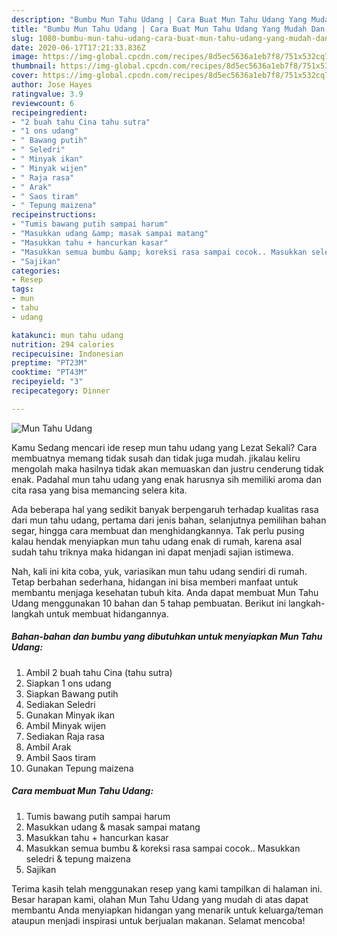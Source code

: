 ```yaml
---
description: "Bumbu Mun Tahu Udang | Cara Buat Mun Tahu Udang Yang Mudah Dan Praktis"
title: "Bumbu Mun Tahu Udang | Cara Buat Mun Tahu Udang Yang Mudah Dan Praktis"
slug: 1080-bumbu-mun-tahu-udang-cara-buat-mun-tahu-udang-yang-mudah-dan-praktis
date: 2020-06-17T17:21:33.836Z
image: https://img-global.cpcdn.com/recipes/8d5ec5636a1eb7f8/751x532cq70/mun-tahu-udang-foto-resep-utama.jpg
thumbnail: https://img-global.cpcdn.com/recipes/8d5ec5636a1eb7f8/751x532cq70/mun-tahu-udang-foto-resep-utama.jpg
cover: https://img-global.cpcdn.com/recipes/8d5ec5636a1eb7f8/751x532cq70/mun-tahu-udang-foto-resep-utama.jpg
author: Jose Hayes
ratingvalue: 3.9
reviewcount: 6
recipeingredient:
- "2 buah tahu Cina tahu sutra"
- "1 ons udang"
- " Bawang putih"
- " Seledri"
- " Minyak ikan"
- " Minyak wijen"
- " Raja rasa"
- " Arak"
- " Saos tiram"
- " Tepung maizena"
recipeinstructions:
- "Tumis bawang putih sampai harum"
- "Masukkan udang &amp; masak sampai matang"
- "Masukkan tahu + hancurkan kasar"
- "Masukkan semua bumbu &amp; koreksi rasa sampai cocok.. Masukkan seledri &amp; tepung maizena"
- "Sajikan"
categories:
- Resep
tags:
- mun
- tahu
- udang

katakunci: mun tahu udang 
nutrition: 294 calories
recipecuisine: Indonesian
preptime: "PT23M"
cooktime: "PT43M"
recipeyield: "3"
recipecategory: Dinner

---
```



![Mun Tahu Udang](https://img-global.cpcdn.com/recipes/8d5ec5636a1eb7f8/751x532cq70/mun-tahu-udang-foto-resep-utama.jpg)

Kamu Sedang mencari ide resep mun tahu udang yang Lezat Sekali? Cara membuatnya memang tidak susah dan tidak juga mudah. jikalau keliru mengolah maka hasilnya tidak akan memuaskan dan justru cenderung tidak enak. Padahal mun tahu udang yang enak harusnya sih memiliki aroma dan cita rasa yang bisa memancing selera kita.

Ada beberapa hal yang sedikit banyak berpengaruh terhadap kualitas rasa dari mun tahu udang, pertama dari jenis bahan, selanjutnya pemilihan bahan segar, hingga cara membuat dan menghidangkannya. Tak perlu pusing kalau hendak menyiapkan mun tahu udang enak di rumah, karena asal sudah tahu triknya maka hidangan ini dapat menjadi sajian istimewa.




Nah, kali ini kita coba, yuk, variasikan mun tahu udang sendiri di rumah. Tetap berbahan sederhana, hidangan ini bisa memberi manfaat untuk membantu menjaga kesehatan tubuh kita. Anda dapat membuat Mun Tahu Udang menggunakan 10 bahan dan 5 tahap pembuatan. Berikut ini langkah-langkah untuk membuat hidangannya.

<!--inarticleads1-->

##### Bahan-bahan dan bumbu yang dibutuhkan untuk menyiapkan Mun Tahu Udang:

1. Ambil 2 buah tahu Cina (tahu sutra)
1. Siapkan 1 ons udang
1. Siapkan  Bawang putih
1. Sediakan  Seledri
1. Gunakan  Minyak ikan
1. Ambil  Minyak wijen
1. Sediakan  Raja rasa
1. Ambil  Arak
1. Ambil  Saos tiram
1. Gunakan  Tepung maizena




<!--inarticleads2-->

##### Cara membuat Mun Tahu Udang:

1. Tumis bawang putih sampai harum
1. Masukkan udang &amp; masak sampai matang
1. Masukkan tahu + hancurkan kasar
1. Masukkan semua bumbu &amp; koreksi rasa sampai cocok.. Masukkan seledri &amp; tepung maizena
1. Sajikan




Terima kasih telah menggunakan resep yang kami tampilkan di halaman ini. Besar harapan kami, olahan Mun Tahu Udang yang mudah di atas dapat membantu Anda menyiapkan hidangan yang menarik untuk keluarga/teman ataupun menjadi inspirasi untuk berjualan makanan. Selamat mencoba!
